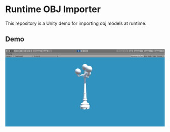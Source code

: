 # Runtime OBJ Importer

This repository is a Unity demo for importing obj models at runtime. 

## Demo

<img src="Demos/Screenshot.png" />
